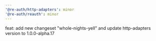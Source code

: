 ```yaml
---
'@re-auth/http-adapters': minor
'@re-auth/reauth': minor
---
```


feat: add new changeset "whole-nights-yell" and update http-adapters version to 1.0.0-alpha.17
